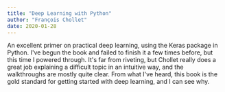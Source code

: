 ```yaml
---
title: "Deep Learning with Python"
author: "François Chollet"
date: 2020-01-28
---
```

An excellent primer on practical deep learning, using the Keras package in Python.
I've begun the book and failed to finish it a few times before, but this time I powered through.
It's far from riveting, but Chollet really does a great job explaining a difficult topic in an intuitive way, and the walkthroughs are mostly quite clear.
From what I've heard, this book is the gold standard for getting started with deep learning, and I can see why.

